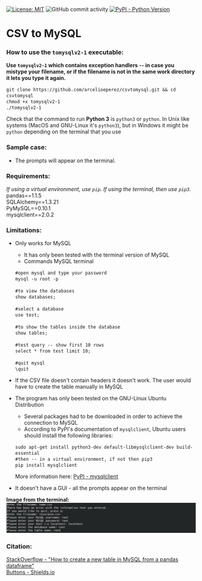 [![License: MIT](https://img.shields.io/badge/License-MIT-yellow.svg)](https://opensource.org/licenses/MIT)  ![GitHub commit activity](https://img.shields.io/github/commit-activity/w/arcelioeperez/csvtomysql) [![PyPI - Python Version](https://img.shields.io/pypi/pyversions/Pandas)](https://www.sqlalchemy.org/)

# CSV to MySQL  

### How to use the `tomysqlv2-1` executable:  

**Use `tomysqlv2-1` which contains exception handlers -- in case you mistype your filename, or if the filename is not in the same work directory it lets you type it again.**

```
git clone https://github.com/arcelioeperez/csvtomysql.git && cd csvtomysql
chmod +x tomysqlv2-1
./tomysqlv2-1
```  

Check that the command to run **Python 3** is `python3` or `python`. In Unix like systems (MacOS and GNU-Linux it's `python3`), but in Windows it might be `python` depending on the terminal that you use    

### Sample case:  

- The prompts will appear on the terminal.  

### Requirements:   
*If using a virtual environment, use `pip`. If using the terminal, then use `pip3`.*   
pandas==1.1.5   
SQLAlchemy==1.3.21  
PyMySQL==0.10.1   
mysqlclient==2.0.2

### Limitations:  
- Only works for MySQL  
  - It has only been tested with the terminal version of MySQL  
  - Commands MySQL terminal  
  ```
  #open mysql and type your password
  mysql -u root -p 
  
  #to view the databases
  show databases; 
  
  #select a database 
  use test; 
  
  #to show the tables inside the database 
  show tables; 
  
  #test query -- show first 10 rows 
  select * from test limit 10; 
  
  #quit mysql 
  \quit 
  ```  
- If the CSV file doesn't contain headers it doesn't work. The user would have to create the table manually in MySQL  
- The program has only been tested on the GNU-Linux Ubuntu Distribution  
  - Several packages had to be downloaded in order to achieve the connection to MySQL  
  - According to PyPI's documentation of `mysqlclient`, Ubuntu users should install the following libraries:  
  
  ```
  sudo apt-get install python3-dev default-libmysqlclient-dev build-essential
  #then -- in a virtual environment, if not then pip3
  pip install mysqlclient
  ```  
  More information here: [PyPI - mysqlclient](https://pypi.org/project/mysqlclient/)    
  
- It doesn't have a GUI - all the prompts appear on the terminal  

**Image from the terminal:**    
![image](./csvtomysql-image.png)

### Citation:  
[StackOverflow - "How to create a new table in MySQL from a pandas dataframe"](https://stackoverflow.com/questions/51236304/how-to-create-a-new-table-in-a-mysql-db-from-a-pandas-dataframe)    
[Buttons - Shields.io](http://shields.io/)
